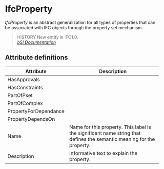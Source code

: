IfcProperty
===========
_IfcProperty_ is an abstract generalization for all types of properties that
can be associated with IFC objects through the property set mechanism.  
  
> HISTORY  New entity in IFC1.0.  
[ _bSI
Documentation_](https://standards.buildingsmart.org/IFC/DEV/IFC4_2/FINAL/HTML/schema/ifcpropertyresource/lexical/ifcproperty.htm)


Attribute definitions
---------------------
| Attribute             | Description                                                                                                           |
|-----------------------|-----------------------------------------------------------------------------------------------------------------------|
| HasApprovals          |                                                                                                                       |
| HasConstraints        |                                                                                                                       |
| PartOfPset            |                                                                                                                       |
| PartOfComplex         |                                                                                                                       |
| PropertyForDependance |                                                                                                                       |
| PropertyDependsOn     |                                                                                                                       |
| Name                  | Name for this property. This label is the significant name string that defines the semantic meaning for the property. |
| Description           | Informative text to explain the property.                                                                             |

